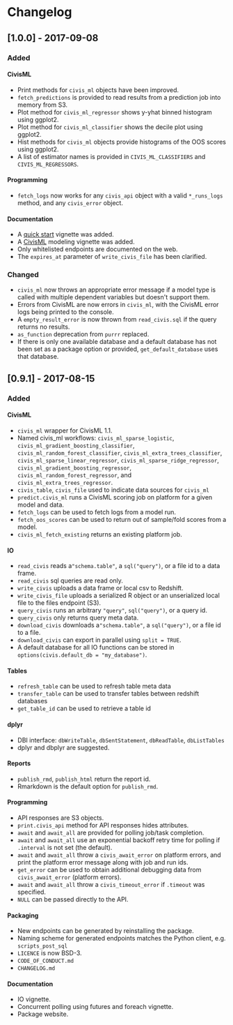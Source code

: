 # Changelog

## [1.0.0] - 2017-09-08

### Added 

#### CivisML

- Print methods for `civis_ml` objects have been improved.
- `fetch_predictions` is provided to read results from a prediction job into memory from S3.
- Plot method for `civis_ml_regressor` shows y-yhat binned histogram using ggplot2.
- Plot method for `civis_ml_classifier` shows the decile plot using ggplot2.
- Hist methods for `civis_ml` objects provide histograms of the OOS scores using ggplot2.
- A list of estimator names is provided in `CIVIS_ML_CLASSIFIERS` and `CIVIS_ML_REGRESSORS`.

#### Programming

- `fetch_logs` now works for any `civis_api` object with a valid `*_runs_logs` method, and any `civis_error` object.

#### Documentation

- A [quick start](https://civisanalytics.github.io/civis-r/articles/quick_start.html) vignette was added.
- A [CivisML](https://civisanalytics.github.io/civis-r/articles/civis_ml.html) modeling vignette was added.
- Only whitelisted endpoints are documented on the web.
- The `expires_at` parameter of `write_civis_file` has been clarified.


### Changed

- `civis_ml` now throws an appropriate error message if a model type is called with multiple dependent variables but doesn't support them.
- Errors from CivisML are now errors in `civis_ml`, with the CivisML error logs being printed to the console.
- A `empty_result_error` is now thrown from `read_civis.sql` if the query returns no results.
- `as_function` deprecation from `purrr` replaced.
- If there is only one available database and a default database has not been set as a package option or provided, `get_default_database` uses that database.


## [0.9.1] - 2017-08-15

### Added


#### CivisML

- `civis_ml` wrapper for CivisML 1.1.
- Named civis_ml workflows: `civis_ml_sparse_logistic`, `civis_ml_gradient_boosting_classifier`, `civis_ml_random_forest_classifier`, `civis_ml_extra_trees_classifier`, `civis_ml_sparse_linear_regressor`, `civis_ml_sparse_ridge_regressor`,
`civis_ml_gradient_boosting_regressor`, `civis_ml_random_forest_regressor`, and
`civis_ml_extra_trees_regressor`.
- `civis_table`, `civis_file` used to indicate data sources for `civis_ml`
- `predict.civis_ml` runs a CivisML scoring job on platform for a given model and data.
- `fetch_logs` can be used to fetch logs from a model run.
- `fetch_oos_scores` can be used to return out of sample/fold scores from a model.
- `civis_ml_fetch_existing` returns an existing platform job.

#### IO

- `read_civis` reads a`"schema.table"`, a `sql("query")`, or a file id to a data frame.
- `read_civis` sql queries are read only.
- `write_civis`  uploads a data frame or local csv to Redshift.
- `write_civis_file` uploads a serialized R object or an unserialized local file to the files endpoint (S3).
- `query_civis` runs an arbitrary `"query"`, `sql("query")`, or a query id.
- `query_civis` only returns query meta data.
- `download_civis` downloads a`"schema.table"`, a `sql("query")`, or a file id to a file.
- `download_civis` can export in parallel using `split = TRUE`.
- A default database for all IO functions can be stored in `options(civis.default_db = "my_database")`.

#### Tables
- `refresh_table` can be used to refresh table meta data
- `transfer_table` can be used to transfer tables between redshift databases
- `get_table_id` can be used to retrieve a table id

#### dplyr

-  DBI interface: `dbWriteTable`, `dbSentStatement`, `dbReadTable`, `dbListTables`
- dplyr and dbplyr are suggested.

#### Reports
- `publish_rmd`, `publish_html` return the report id.
- Rmarkdown is the default option for `publish_rmd`.

#### Programming
- API responses are S3 objects.
- `print.civis_api` method for API responses hides attributes.
- `await` and `await_all` are provided for polling job/task completion.
- `await` and `await_all` use an exponential backoff retry time for polling if `.interval` is not set (the default).
- `await` and `await_all` throw a `civis_await_error` on platform errors, and print the platform error message along with job and run ids.
- `get_error` can be used to obtain additional debugging data from `civis_await_error` (platform errors).
- `await` and `await_all` throw a `civis_timeout_error` if `.timeout` was specified.
- `NULL` can be passed directly to the API.

#### Packaging
- New endpoints can be generated by reinstalling the package.
- Naming scheme for generated endpoints matches the Python client, e.g. `scripts_post_sql`
- `LICENCE` is now BSD-3.
- `CODE_OF_CONDUCT.md`
- `CHANGELOG.md`

#### Documentation

- IO vignette.
- Concurrent polling using futures and foreach vignette.
- Package website.



